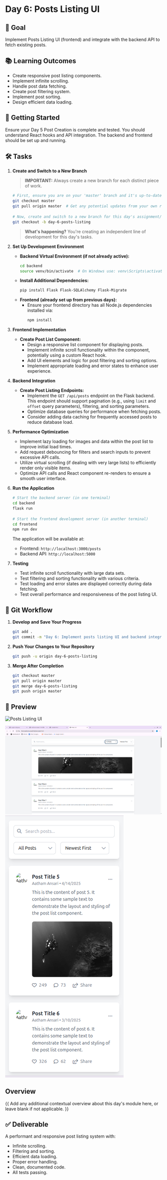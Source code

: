 # Day 6: Posts Listing UI

## 🎯 Goal

Implement Posts Listing UI (frontend) and integrate with the backend API to fetch existing posts.

## 📚 Learning Outcomes

- Create responsive post listing components.
- Implement infinite scrolling.
- Handle post data fetching.
- Create post filtering system.
- Implement post sorting.
- Design efficient data loading.

## 🚀 Getting Started

Ensure your Day 5 Post Creation is complete and tested. You should understand React hooks and API integration. The backend and frontend should be set up and running.

## 🛠️ Tasks

1.  **Create and Switch to a New Branch**

    > **IMPORTANT:** Always create a new branch for each distinct piece of work.

    ```bash
    # First, ensure you are on your 'master' branch and it's up-to-date
    git checkout master
    git pull origin master  # Get any potential updates from your own repository's master

    # Now, create and switch to a new branch for this day's assignment/feature
    git checkout -b day-6-posts-listing
    ```

    > **What's happening?** You're creating an independent line of development for this day's tasks.

2.  **Set Up Development Environment**

    - **Backend Virtual Environment (if not already active):**
      ```bash
      cd backend
      source venv/bin/activate  # On Windows use: venv\Scripts\activate
      ```
    - **Install Additional Dependencies:**
      ```bash
      pip install Flask Flask-SQLAlchemy Flask-Migrate
      ```
    - **Frontend (already set up from previous days):**
      - Ensure your frontend directory has all Node.js dependencies installed via:
        ```bash
        npm install
        ```

3.  **Frontend Implementation**

    - **Create Post List Component:**
      - Design a responsive list component for displaying posts.
      - Implement infinite scroll functionality within the component, potentially using a custom React hook.
      - Add UI elements and logic for post filtering and sorting options.
      - Implement appropriate loading and error states to enhance user experience.

4.  **Backend Integration**

    - **Create Post Listing Endpoints:**
      - Implement the `GET /api/posts` endpoint on the Flask backend. This endpoint should support pagination (e.g., using `limit` and `offset` query parameters), filtering, and sorting parameters.
      - Optimize database queries for performance when fetching posts.
      - Consider adding data caching for frequently accessed posts to reduce database load.

5.  **Performance Optimization**

    - Implement lazy loading for images and data within the post list to improve initial load times.
    - Add request debouncing for filters and search inputs to prevent excessive API calls.
    - Utilize virtual scrolling (if dealing with very large lists) to efficiently render only visible items.
    - Optimize API calls and React component re-renders to ensure a smooth user interface.

6.  **Run the Application**

    ```bash
    # Start the backend server (in one terminal)
    cd backend
    flask run

    # Start the frontend development server (in another terminal)
    cd frontend
    npm run dev
    ```

    The application will be available at:

    - Frontend: `http://localhost:3000/posts`
    - Backend API: `http://localhost:5000`

7.  **Testing**

    - Test infinite scroll functionality with large data sets.
    - Test filtering and sorting functionality with various criteria.
    - Test loading and error states are displayed correctly during data fetching.
    - Test overall performance and responsiveness of the post listing UI.

## 🔄 Git Workflow

1.  **Develop and Save Your Progress**

    ```bash
    git add .
    git commit -m "Day 6: Implement posts listing UI and backend integration"
    ```

2.  **Push Your Changes to Your Repository**

    ```bash
    git push -u origin day-6-posts-listing
    ```

3.  **Merge After Completion**

    ```bash
    git checkout master
    git pull origin master
    git merge day-6-posts-listing
    git push origin master
    ```

## 📸 Preview

<img src="posts-listing.png" alt="Posts Listing UI" width="120"/>

![Posts Listing Desktop View](post-listing-desk.png)
![Posts Listing Mobile View](post-listing-mobile.png)

## Overview

{{ Add any additional contextual overview about this day's module here, or leave blank if not applicable. }}

## ✅ Deliverable

A performant and responsive post listing system with:

- Infinite scrolling.
- Filtering and sorting.
- Efficient data loading.
- Proper error handling.
- Clean, documented code.
- All tests passing.

